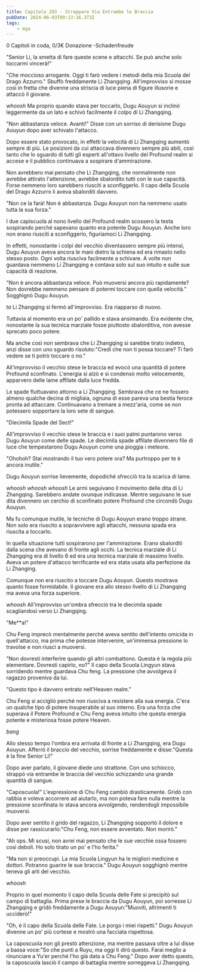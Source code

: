 ```yaml
---
title: Capitolo 283 - Strappare Via Entrambe le Braccia
pubDate: 2024-06-03T09:13:16.373Z
tags:
    - mga
---
```

                
0 Capitoli in coda, 0/3€ Donazione
-Schadenfreude


"Senior Li, la smetta di fare queste scene e attacchi. Se può anche solo toccarmi vincerà!"


"Che moccioso arrogante. Oggi ti farò vedere i metodi della mia Scuola del Drago Azzurro." Sbuffò freddamente Li Zhangqing. All'improvviso si mosse così in fretta che divenne una striscia di luce piena di figure illusorie e attaccò il giovane.


*whoosh* Ma proprio quando stava per toccarlo, Dugu Aouyun si inclinò leggermente da un lato e schivò facilmente il colpo di Li Zhangqing.


"Non abbastanza veloce. Avanti!" Disse con un sorriso di derisione Dugu Aouyun dopo aver schivato l'attacco.


Dopo essere stato provocato, in effetti la velocità di Li Zhangqing aumentò sempre di più. Le posizioni da cui attaccava divennero sempre più abili, così tanto che lo sguardo di tutti gli esperti all'ottavo livello del Profound realm si accese e il pubblico continuava a sospirare d'ammirazione.


Non avrebbero mai pensato che Li Zhangqing, che normalmente non avrebbe attirato l'attenzione, avrebbe sbalordito tutti con le sue capacità. Forse nemmeno loro sarebbero riusciti a sconfiggerlo. Il capo della Scuola del Drago Azzurro li aveva sbalorditi davvero.


"Non ce la farà! Non è abbastanza. Dugu Aouyun non ha nemmeno usato tutta la sua forza."


I due capiscuola al nono livello del Profound realm scossero la testa sospirando perché sapevano quanto era potente Dugu Aouyun. Anche loro non erano riusciti a sconfiggerlo, figuriamoci Li Zhangqing.


In effetti, nonostante i colpi del vecchio diventassero sempre più intensi, Dugu Aouyun aveva ancora le mani dietro la schiena ed era rimasto nello stesso posto. Ogni volta riusciva facilmente a schivare. A volte non guardava nemmeno Li Zhangqing e contava solo sul suo intuito e sulle sue capacità di reazione.


"Non è ancora abbastanza veloce. Può muoversi ancora più rapidamente? Non dovrebbe nemmeno pensare di potermi toccare con quella velocità." Sogghignò Dugu Aouyun.


*ta* Li Zhangqing si fermò all'improvviso. Era riapparso di nuovo.


Tuttavia al momento era un po' pallido e stava ansimando. Era evidente che, nonostante la sua tecnica marziale fosse piuttosto sbalorditiva, non avesse sprecato poco potere.


Ma anche così non sembrava che Li Zhangqing si sarebbe tirato indietro, anzi disse con uno sguardo risoluto:"Credi che non ti possa toccare? Ti farò vedere se ti potrò toccare o no."


All'improvviso il vecchio stese le braccia ed evocò una quantità di potere Profound sconfinato. L'energia si alzò e si condensò molto velocemente, apparvero delle lame affilate dalla luce fredda.


Le spade fluttuavano attorno a Li Zhangqing. Sembrava che ce ne fossero almeno qualche decina di migliaia, ognuna di esse pareva una bestia feroce pronta ad attaccare. Continuavano a tremare a mezz'aria, come se non potessero sopportare la loro sete di sangue.


"Diecimila Spade del Sect!"


All'improvviso il vecchio stese le braccia e i suoi palmi puntarono verso Dugu Aouyun come delle spade. Le diecimila spade affilate divennero file di luce che tempestarono Dugu Aouyun come una pioggia i meteore.


"Ohohoh? Stai mostrando il tuo vero potere ora? Ma purtroppo per te è ancora inutile."


Dugu Aouyun sorrise lievemente, dopodiché sfrecciò tra la scarica di lame.


*whoosh whoosh whoosh* Le armi seguivano il movimento delle dita di Li Zhangqing. Sarebbero andate ovunque indicasse. Mentre seguivano le sue dita divennero un cerchio di sconfinato potere Profound che circondò Dugu Aouyun.


Ma fu comunque inutile, le tecniche di Dugu Aouyun erano troppo strane. Non solo era riuscito a sopravvivere agli attacchi, nessuna spada era riuscita a toccarlo.


In quella situazione tutti sospirarono per l'ammirazione. Erano sbalorditi dalla scena che avevano di fronte agli occhi. La tecnica marziale di Li Zhangqing era di livello 6 ed era una tecnica marziale di massimo livello. Aveva un potere d'attacco terrificante ed era stata usata alla perfezione da Li Zhanging.


Comunque non era riuscito a toccare Dugu Aouyun. Questo mostrava quanto fosse formidabile. Il giovane era allo stesso livello di Li Zhangqing ma aveva una forza superiore.


*whoosh* All'improvviso un'ombra sfrecciò tra le diecimila spade scagliandosi verso Li Zhangqing.


"Me**a!"


Chu Feng imprecò mentalmente perché aveva sentito dell'intento omicida in quell'attacco, ma prima che potesse intervenire, un'immensa pressione lo travolse e non riuscì a muoversi.


"Non dovresti interferire quando gli altri combattono. Questa è la regola più elementare. Dovresti capirlo, no?" Il capo della Scuola Lingyun stava sorridendo mentre guardava Chu feng. La pressione che avvolgeva il ragazzo proveniva da lui.


"Questo tipo è davvero entrato nell'Heaven realm."


Chu Feng si accigliò perché non riusciva a resistere alla sua energia. C'era un qualche tipo di potere insuperabile al suo interno. Era una forza che superava il Potere Profound e Chu Feng aveva intuito che questa energia potente e misteriosa fosse potere Heaven.


*bang*


Allo stesso tempo l'ombra era arrivata di fronte a Li Zhangqing, era Dugu Aouyun. Afferrò il braccio del vecchio, sorrise freddamente e disse:"Questa è la fine Senior Li!"


Dopo aver parlato, il giovane diede uno strattone. Con uno schiocco, strappò via entrambe le braccia del vecchio schizzando una grande quantità di sangue.


"Caposcuola!" L'espressione di Chu Feng cambiò drasticamente. Gridò con rabbia e voleva accorrere ad aiutarlo, ma non poteva fare nulla mentre la pressione sconfinata lo stava ancora avvolgendo, rendendogli impossibile muoversi.


Dopo aver sentito il grido del ragazzo, Li Zhangqing sopportò il dolore e disse per rassicurarlo:"Chu Feng, non essere avventato. Non morirò."


"Ah ops. Mi scusi, non avrei mai pensato che le sue vecchie ossa fossero così deboli.
Ho solo tirato un po' e l'ho ferita."


"Ma non si preoccupi. La mia Scuola Lingyun ha le migliori medicine e dottori. Potranno guarire le sue braccia." Dugu Aouyun sogghignò mentre teneva gli arti del vecchio.


*whoosh*


Proprio in quel momento il capo della Scuola delle Fate si precipitò sul campo di battaglia. Prima prese le braccia da Dugu Aouyun, poi sorresse Li Zhangqing e gridò freddamente a Dugu Aouyun:"Muoviti, altrimenti ti ucciderò!"


"Oh, è il capo della Scuola delle Fate. Le porgo i miei rispetti." Dugu Aouyun divenne un po' più cortese e mostrò una facciata rispettosa.


La caposcuola non gli prestò attenzione, ma mentre passava oltre a lui disse a bassa voce:"So che punti a Ruyu, ma oggi ti dirò questo. Farai meglio a rinunciare a Yu'er perché l'ho già data a Chu Feng." Dopo aver detto questo, la caposcuola lasciò il campo di battaglia mentre sorreggeva Li Zhangqing.








